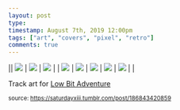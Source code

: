```yaml
---
layout: post
type: 
timestamp: August 7th, 2019 12:00pm
tags: ["art", "covers", "pixel", "retro"]
comments: true
---
```


|| <img src="https://saturdayxiii.github.io/media/186843420859_0.png"/> | <img src="https://saturdayxiii.github.io/media/186843420859_1.png"/> | <img src="https://saturdayxiii.github.io/media/186843420859_2.png"/> |
| <img src="https://saturdayxiii.github.io/media/186843420859_3.png"/> | <img src="https://saturdayxiii.github.io/media/186843420859_4.png"/> | <img src="https://saturdayxiii.github.io/media/186843420859_5.png"/> |
 <img src="https://saturdayxiii.github.io/media/186843420859_6.png"/> | <img src="https://saturdayxiii.github.io/media/186843420859_7.png"/> |  |

Track art for <a href="https://saturdayxiii.bandcamp.com/album/low-bit-adventure" target="_blank">Low Bit Adventure</a>
 
  
<small>source: https://saturdayxiii.tumblr.com/post/186843420859</small>